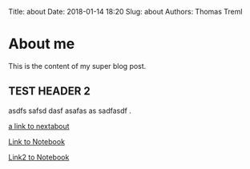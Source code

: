 Title: about
Date: 2018-01-14 18:20
Slug: about
Authors: Thomas Treml

# About me
This is the content of my super blog post.

## TEST HEADER 2
asdfs safsd  dasf asafas as sadfasdf .

[a link to nextabout]({filename}/pages/nextabout.md)

[Link to Notebook](/category/posts.html)

[Link2 to Notebook]({filename}/notebooks/Testnotebook.ipynb)
